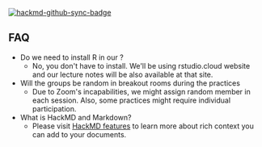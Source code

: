 [![hackmd-github-sync-badge](https://hackmd.io/6l3i6m5ORqGHCeqit6ciTA/badge)](https://hackmd.io/6l3i6m5ORqGHCeqit6ciTA)
## FAQ

* Do we need to install R in our <i class="fa fa-desktop"></i>?
  - No, you don't have to install. We'll be using rstudio.cloud website and our lecture notes will be also available at that site.
* Will the groups be random in breakout rooms during the practices
  - Due to Zoom's incapabilities, we might assign random member in each session. Also, some practices might require individual participation.
* What is HackMD and Markdown?
  - Please visit [HackMD features](https://hackmd.io/features?both) to learn more about rich context you can add to your documents.